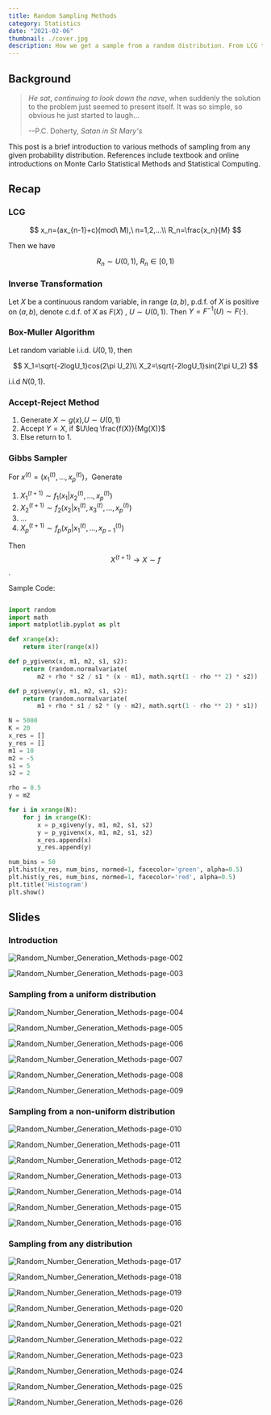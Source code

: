 ```yaml
---
title: Random Sampling Methods
category: Statistics
date: "2021-02-06"
thumbnail: ./cover.jpg
description: How we get a sample from a random distribution. From LCG to Gibbs sampling.
---
```


## Background

> _He sat_, _continuing to look down the nave_, when suddenly the solution to the problem just seemed to present itself. It was so simple, so obvious he just started to laugh...
>
> --P.C. Doherty, _Satan in St Mary's_

This post is a brief introduction to various methods of sampling from any given probability distribution. References include textbook and online introductions on Monte Carlo Statistical Methods and Statistical Computing.

## Recap

### LCG

$$
x_n=(ax_{n-1}+c)(mod\ M),\ n=1,2,...\\
R_n=\frac{x_n}{M}
$$

Then we have

$$
R_n\sim U(0,1),\ R_n\in[0,1)
$$

### Inverse Transformation

Let $X$ be a continuous random variable, in range $(a,b)$, p.d.f. of $X$ is positive on $(a,b)$, denote c.d.f. of $X$ as $F(X)$ , $U\sim U(0,1)$. Then $Y=F^{-1}(U)\sim F(\cdot)$.

### Box-Muller Algorithm

Let random variable i.i.d. $U(0,1)$, then

$$
X_1=\sqrt{-2logU_1}cos(2\pi U_2)\\
X_2=\sqrt{-2logU_1}sin(2\pi U_2)
$$

i.i.d $N(0,1)$.

### Accept-Reject Method

1. Generate $X\sim g(x)$,$U\sim U(0,1)$
2. Accept $Y=X$, if $U\leq \frac{f(X)}{Mg(X)}$
3. Else return to 1.

### Gibbs Sampler

For $x^{(t)}=(x_1^{(t)},...,x_p^{(t)})$，Generate

1. $X_1^{(t+1)}\sim f_1(x_1|x_2^{(t)},...,x_p^{(t)})$
2. $X_2^{(t+1)}\sim f_2(x_2|x_1^{(t)},x_3^{(t)},...,x_p^{(t)})$
3. ...
4. $X_p^{(t+1)}\sim f_p(x_p|x_1^{(t)},...,x_{p-1}^{(t)})$

Then $$X^{(t+1)}\to X\sim f$$.

Sample Code:

```python

import random
import math
import matplotlib.pyplot as plt

def xrange(x):
    return iter(range(x))

def p_ygivenx(x, m1, m2, s1, s2):
    return (random.normalvariate(
        m2 + rho * s2 / s1 * (x - m1), math.sqrt(1 - rho ** 2) * s2))

def p_xgiveny(y, m1, m2, s1, s2):
    return (random.normalvariate(
        m1 + rho * s1 / s2 * (y - m2), math.sqrt(1 - rho ** 2) * s1))

N = 5000
K = 20
x_res = []
y_res = []
m1 = 10
m2 = -5
s1 = 5
s2 = 2

rho = 0.5
y = m2

for i in xrange(N):
    for j in xrange(K):
        x = p_xgiveny(y, m1, m2, s1, s2)
        y = p_ygivenx(x, m1, m2, s1, s2)
        x_res.append(x)
        y_res.append(y)

num_bins = 50
plt.hist(x_res, num_bins, normed=1, facecolor='green', alpha=0.5)
plt.hist(y_res, num_bins, normed=1, facecolor='red', alpha=0.5)
plt.title('Histogram')
plt.show()
```

## Slides

### Introduction

![Random_Number_Generation_Methods-page-002](Random_Number_Generation_Methods-page-002.jpg)

![Random_Number_Generation_Methods-page-003](Random_Number_Generation_Methods-page-003.jpg)

### Sampling from a uniform distribution

![Random_Number_Generation_Methods-page-004](Random_Number_Generation_Methods-page-004.jpg)

![Random_Number_Generation_Methods-page-005](Random_Number_Generation_Methods-page-005.jpg)

![Random_Number_Generation_Methods-page-006](Random_Number_Generation_Methods-page-006.jpg)

![Random_Number_Generation_Methods-page-007](Random_Number_Generation_Methods-page-007.jpg)

![Random_Number_Generation_Methods-page-008](Random_Number_Generation_Methods-page-008.jpg)

![Random_Number_Generation_Methods-page-009](Random_Number_Generation_Methods-page-009.jpg)

### Sampling from a non-uniform distribution

![Random_Number_Generation_Methods-page-010](Random_Number_Generation_Methods-page-010.jpg)

![Random_Number_Generation_Methods-page-011](Random_Number_Generation_Methods-page-011.jpg)

![Random_Number_Generation_Methods-page-012](Random_Number_Generation_Methods-page-012.jpg)

![Random_Number_Generation_Methods-page-013](Random_Number_Generation_Methods-page-013.jpg)

![Random_Number_Generation_Methods-page-014](Random_Number_Generation_Methods-page-014.jpg)

![Random_Number_Generation_Methods-page-015](Random_Number_Generation_Methods-page-015.jpg)

![Random_Number_Generation_Methods-page-016](Random_Number_Generation_Methods-page-016.jpg)

### Sampling from any distribution

![Random_Number_Generation_Methods-page-017](Random_Number_Generation_Methods-page-017.jpg)

![Random_Number_Generation_Methods-page-018](Random_Number_Generation_Methods-page-018.jpg)

![Random_Number_Generation_Methods-page-019](Random_Number_Generation_Methods-page-019.jpg)

![Random_Number_Generation_Methods-page-020](Random_Number_Generation_Methods-page-020.jpg)

![Random_Number_Generation_Methods-page-021](Random_Number_Generation_Methods-page-021.jpg)

![Random_Number_Generation_Methods-page-022](Random_Number_Generation_Methods-page-022.jpg)

![Random_Number_Generation_Methods-page-023](Random_Number_Generation_Methods-page-023.jpg)

![Random_Number_Generation_Methods-page-024](Random_Number_Generation_Methods-page-024.jpg)

![Random_Number_Generation_Methods-page-025](Random_Number_Generation_Methods-page-025.jpg)

![Random_Number_Generation_Methods-page-026](Random_Number_Generation_Methods-page-026.jpg)
